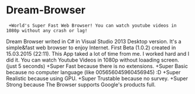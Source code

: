 # Dream-Browser
     +World's Super Fast Web Browser! You can watch youtube videos in 1080p without any crash or lag!
     
Dream Browser writed in C# in Visual Studio 2013 Desktop version. It's a simple&fast web browser to enjoy Internet.
First Beta (1.0.2) created in 15.03.2015 (22:11). This App taked a lot of time from me. I worked hard and I did it. You can watch Youtube Videos in 1080p without loaading screen. (just 5 seconds)
 +Super Fast because there is no extensions.
 +Super Basic because no computer language (like 005656045960456945) :D
 +Super Realistic because using GPU.
 +Super Trustable because no survey.
 +Super Strong because The Browser supports Google's products full.
